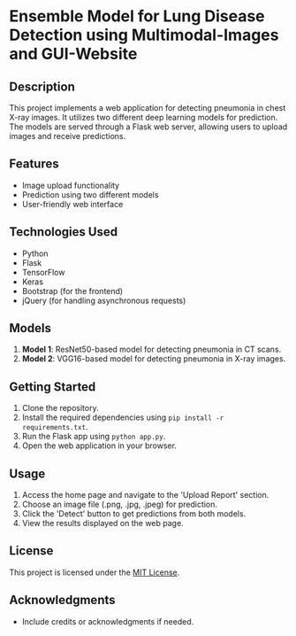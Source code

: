 # Ensemble Model for Lung Disease Detection using Multimodal-Images and GUI-Website
## Description
 
This project implements a web application for detecting pneumonia in chest X-ray images. It utilizes two different deep learning models for prediction. The models are served through a Flask web server, allowing users to upload images and receive predictions.

## Features

- Image upload functionality
- Prediction using two different models
- User-friendly web interface

## Technologies Used

- Python
- Flask
- TensorFlow
- Keras
- Bootstrap (for the frontend)
- jQuery (for handling asynchronous requests)

## Models

1. **Model 1**: ResNet50-based model for detecting pneumonia in CT scans.
2. **Model 2**: VGG16-based model for detecting pneumonia in X-ray images.

## Getting Started

1. Clone the repository.
2. Install the required dependencies using `pip install -r requirements.txt`.
3. Run the Flask app using `python app.py`.
4. Open the web application in your browser.

## Usage

1. Access the home page and navigate to the 'Upload Report' section.
2. Choose an image file (.png, .jpg, .jpeg) for prediction.
3. Click the 'Detect' button to get predictions from both models.
4. View the results displayed on the web page.


## License

This project is licensed under the [MIT License](LICENSE).

## Acknowledgments

- Include credits or acknowledgments if needed.


